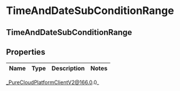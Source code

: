 # TimeAndDateSubConditionRange

## TimeAndDateSubConditionRange

## Properties

|Name | Type | Description | Notes|
|------------ | ------------- | ------------- | -------------|



_PureCloudPlatformClientV2@166.0.0_
